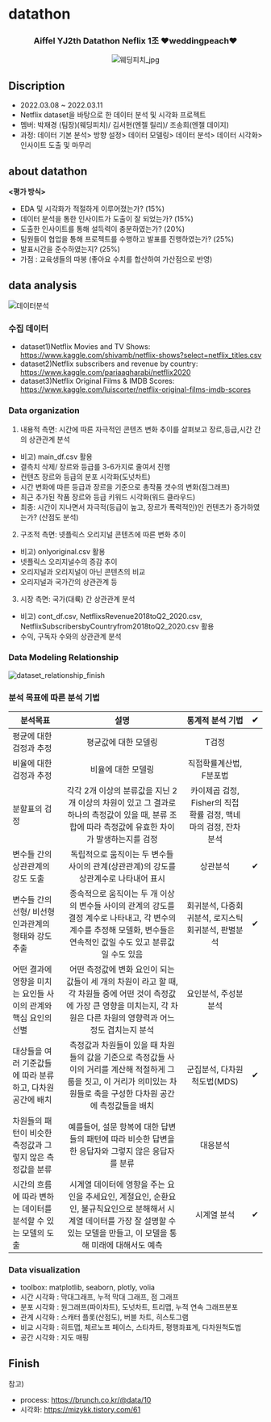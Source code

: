# datathon

<h3 align="center"> Aiffel YJ2th Datathon Neflix 1조 ❤weddingpeach❤ </h3>

<div align="center">
  
![웨딩피치_jpg](https://user-images.githubusercontent.com/87296126/157383247-227a90c5-f74a-47ce-af03-0d63541902cb.jpg)
 
</div>

## Discription
- 2022.03.08 ~ 2022.03.11
- Netflix dataset을 바탕으로 한 데이터 분석 및 시각화 프로젝트
- 멤버: 박재경 (팀장)(웨딩피치)/ 김서현(엔젤 릴리)/ 조송희(엔젤 데이지)
- 과정: 데이터 기본 분석> 방향 설정> 데이터 모델링> 데이터 분석> 데이터 시각화> 인사이트 도출 및 마무리

## about datathon
**<평가 방식>** 

- EDA 및 시각화가 적절하게 이루어졌는가? (15%)
- 데이터 분석을 통한 인사이트가 도출이 잘 되었는가? (15%)
- 도출한 인사이트를 통해 설득력이 충분하였는가? (20%)
- 팀원들이 협업을 통해 프로젝트를 수행하고 발표를 진행하였는가? (25%)
- 발표시간을 준수하였는지? (25%)
- 가점 : 교육생들의 따봉 (좋아요 수치를 합산하여 가산점으로 반영)

##  data analysis 

![데이터분석](https://user-images.githubusercontent.com/87296126/157386982-086507e9-5101-4daa-b271-6b8d5ef4d24e.jpg)

### 수집 데이터

- dataset1)Netflix Movies and TV Shows: https://www.kaggle.com/shivamb/netflix-shows?select=netflix_titles.csv
- dataset2)Netflix subscribers and revenue by country: https://www.kaggle.com/pariaagharabi/netflix2020
- dataset3)Netflix Original Films & IMDB Scores: https://www.kaggle.com/luiscorter/netflix-original-films-imdb-scores

### Data organization
1) 내용적 측면: 시간에 따른 자극적인 콘텐츠 변화 추이를 살펴보고 장르,등급,시간 간의 상관관계 분석
  - 비고) main_df.csv 활용
  - 결측치 삭제/ 장르와 등급를 3-6가지로 줄여서 진행
  - 컨텐츠 장르와 등급의 분포 시각화(도넛차트)
  - 시간 변화에 따른 등급과 장르을 기준으로 총작품 갯수의 변화(점그래프)
  - 최근 추가된 작품 장르와 등급 키워드 시각화(워드 클라우드)
  - 최종: 시간이 지나면서 자극적(등급이 높고, 장르가 폭력적인)인 컨텐츠가 증가하였는가? (산점도 분석)
  
2) 구조적 측면: 넷플릭스 오리지널 콘텐츠에 따른 변화 추이
  - 비고) onlyoriginal.csv 활용
  - 넷플릭스 오리지널수의 증감 추이
  - 오리지널과 오리지널이 아닌 콘텐츠의 비교
  - 오리지널과 국가간의 상관관계 등
  
3) 시장 측면: 국가(대륙) 간 상관관계 분석
  - 비고) cont_df.csv, NetflixsRevenue2018toQ2_2020.csv, NetflixSubscribersbyCountryfrom2018toQ2_2020.csv 활용
  - 수익, 구독자 수와의 상관관계 분석

### Data Modeling Relationship
![dataset_relationship_finish](https://user-images.githubusercontent.com/87296126/157676078-5ed215f8-1d43-4445-98d7-94d4fd79cad2.jpg)

### 분석 목표에 따른 분석 기법

| 분석목표 | 설명 | 통계적 분석 기법 | ✔
|---|:---:|:---:|:---:|
평균에 대한 검정과 추정 | 평균값에 대한 모델링 | T검정
비율에 대한 검정과 추정 | 비율에 대한 모델링 | 직접확률계산법, F분포법
분할표의 검정 | 각각 2개 이상의 분류값을 지닌 2개 이상의 차원이 있고 그 결과로 하나의 측정값이 있을 때, 분류 조합에 따라 측정값에 유효한 차이가 발생하는지를 검정 | 카이제곱 검정, Fisher의 직접 확률 검정, 맥네마의 검정, 잔차 분석
변수들 간의 상관관계의 강도 도출 | 독립적으로 움직이는 두 변수들 사이의 관계(상관관계)의 강도를 상관계수로 나타내어 표시 | 상관분석 | ✔
변수들 간의 선형/ 비선형 인과관계의 형태와 강도 추출 |종속적으로 움직이는 두 개 이상의 변수들 사이의 관계의 강도를 결정 계수로 나타내고, 각 변수의 계수를 추정해 모델화, 변수들은 연속적인 값일 수도 있고 분류값일 수도 있음 | 회귀분석, 다중회귀분석, 로지스틱 회귀분석, 판별분석 | ✔
어떤 결과에 영향을 미치는 요인들 사이의 관계와 핵심 요인의 선별 |어떤 측정값에 변화 요인이 되는 값들이 세 개의 차원이 라고 할 때, 각 차원들 중에 어떤 것이 측정값에 가장 큰 영향을 미치는지, 각 차원은 다른 차원의 영향력과 어느 정도 겹치는지 분석 | 요인분석, 주성분분석
대상들을 여러 기준값들에 따라 분류하고, 다차원 공간에 배치 | 측정값과 차원들이 있을 때 차원들의 값을 기준으로 측정값들 사이의 거리를 계산해 적절하게 그룹을 짓고, 이 거리가 의미있는 차원들로 축을 구성한 다차원 공간에 측정값들을 배치 | 군집분석, 다차원척도법(MDS) | ✔
차원들의 패턴이 비슷한 측정값과 그렇지 않은 측정값을 분류 | 예를들어, 설문 항복에 대한 답변들의 패턴에 따라 비슷한 답변을 한 응답자와 그렇지 않은 응답자를 분류 | 대응분석
시간의 흐름에 따라 변하는 데이터를 분석할 수 있는 모델의 도출 | 시계열 데이터에 영향을 주는 요인을 추세요인, 계절요인, 순환요인, 불규칙요인으로 분해해서 시계열 데이터를 가장 잘 설명할 수 있는 모델을 만들고, 이 모델을 통해 미래에 대해서도 예측 | 시계열 분석 | ✔

### Data visualization

- toolbox: matplotlib, seaborn, plotly, volia
- 시간 시각화 : 막대그래프, 누적 막대 그래프, 점 그래프
- 분포 시각화 : 원그래프(파이차트), 도넛차트, 트리맵, 누적 연속 그래프분포
- 관계 시각화 : 스캐터 플롯(산점도), 버블 차트, 히스토그램
- 비교 시각화 : 히트맵, 체르노프 페이스, 스타차트, 평행좌표계, 다차원척도법
- 공간 시각화 : 지도 매핑

## Finish

참고)
- process: https://brunch.co.kr/@data/10
- 시각화: https://mizykk.tistory.com/61
